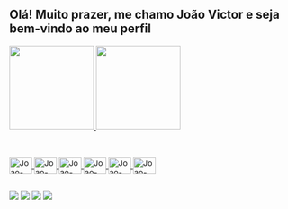 ## Olá! Muito prazer, me chamo João Victor e seja bem-vindo ao meu perfil

<div>
  <a href="https://www.github.com/jvfcardoso">
  <img height="150em" src="https://github-readme-stats.vercel.app/api?username=jvfcardoso&show_icons=true&theme=midnight-purple&count_private=true"/>
  <img height="150em" src="https://github-readme-stats.vercel.app/api/top-langs/?username=jvfcardoso&theme=midnight-purple"/>
</div>
  
##

  <div style="display: inline_block"><br>
    <img align="center" alt="Joao-CSharp" width="40" height="30" scr="https://cdn.jsdelivr.net/gh/devicons/devicon/icons/csharp/csharp-original.svg">
    <img align="center" alt="Joao-CSS3" width="40" height="30" scr="https://cdn.jsdelivr.net/gh/devicons/devicon/icons/css3/css3-original.svg">
    <img align="center" alt="Joao-HTML5" width="40" height="30" scr="https://cdn.jsdelivr.net/gh/devicons/devicon/icons/html5/html5-original.svg">
    <img align="center" alt="Joao-JavaScript" width="40" height="30" scr="https://cdn.jsdelivr.net/gh/devicons/devicon/icons/javascript/javascript-original.svg">
    <img align="center" alt="Joao-Python" width="40" height="30" scr="https://cdn.jsdelivr.net/gh/devicons/devicon/icons/python/python-original.svg">
    <img align="center" alt="Joao-RaspberryPi" width="40" height="30" scr="https://cdn.jsdelivr.net/gh/devicons/devicon/icons/raspberrypi/raspberrypi-original.svg">
    

  </div>
  
##
  
<div>
  <a href="https://www.facebook.com/profile.php?id=100024411803257" target="_blank"><img src="https://img.shields.io/badge/Facebook-1877F2?style=for-the-badge&logo=facebook&logoColor=black" target="_blank"/></a>
  <a href="https://www.linkedin.com/in/jo%C3%A3o-victor-freire-cardoso-b444731b5/" target="_blank"><img src="https://img.shields.io/badge/LinkedIn-0077B5?style=for-the-badge&logo=linkedin&logoColor=black" target="_blank"/></a>
  <a href="https://www.instagram.com/jvfcardoso_" target="_blank"><img src="https://img.shields.io/badge/Instagram-E4405F?style=for-the-badge&logo=instagram&logoColor=black" target="_blank"/></a>
  <a href="https://steamcommunity.com/id/zuuaoo/" target="_blank"><img src="https://img.shields.io/badge/Steam-000000?style=for-the-badge&logo=steam&logoColor=white" target="_blank"/></a>
</div>
  
  
